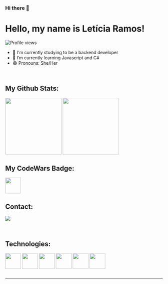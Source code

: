### Hi there 👋

# Hello, my name is Letícia Ramos!

<p align="left"> <img src="https://img.shields.io/github/followers/ramos-leticia?color=purple&style=for-the-badge" alt="Profile views" /> </p>


- 🚀 I'm currently studying to be a backend developer
- 🌱 I’m currently learning Javascript and C#
- 😄 Pronouns: She/Her
<br>

## My Github Stats:
<div>
<img height="180em" src="https://github-readme-stats.vercel.app/api?username=ramos-leticia&show_icons=true&theme=synthwave"/>
<img height="180em" src="https://github-readme-stats.vercel.app/api/top-langs/?username=ramos-leticia&layout=compact&langs_count=7&theme=synthwave"/>
</div>

## My CodeWars Badge:
<div>
<img height="50em" src="https://www.codewars.com/users/lele.ramos/badges/micro"/>
</dis>

<br>

## Contact:

<a href="https://www.linkedin.com/in/ramos-leticia/" target="_blank"><img src="https://img.shields.io/badge/-LinkedIn-%230077B5?style=for-the-badge&logo=linkedin&logoColor=white" target="_blank"></a> 

<br>

## Technologies:

<div class="techs">
<img src="https://cdn.jsdelivr.net/gh/devicons/devicon/icons/html5/html5-plain-wordmark.svg" height="50" width="50" align="center">
<img src="https://cdn.jsdelivr.net/gh/devicons/devicon/icons/css3/css3-plain-wordmark.svg" height="50" width="50" align="center">
<img src="https://cdn.jsdelivr.net/gh/devicons/devicon/icons/javascript/javascript-plain.svg" height="50" width="50" align="center">
<img src="https://cdn.jsdelivr.net/gh/devicons/devicon/icons/nodejs/nodejs-original-wordmark.svg" height="50" width="50" align="center">
<img src="https://cdn.jsdelivr.net/gh/devicons/devicon/icons/csharp/csharp-original.svg" height="50" width="50" align="center">
<img src="https://cdn.jsdelivr.net/gh/devicons/devicon/icons/dot-net/dot-net-original-wordmark.svg" height="50" width="50" align="center" >


</div>

<br>
<hr>

